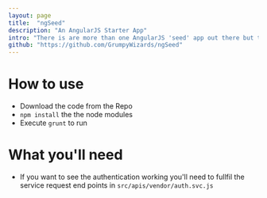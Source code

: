 ```yaml
---
layout: page
title:  "ngSeed"
description: "An AngularJS Starter App"
intro: "There is are more than one AngularJS 'seed' app out there but this is mine and personally I think this is easier to follow than others."
github: "https://github.com/GrumpyWizards/ngSeed"
---
```


# How to use
- Download the code from the Repo
- `npm install` the the node modules
- Execute `grunt` to run

# What you'll need
- If you want to see the authentication working you'll need to fullfil the service request end points in `src/apis/vendor/auth.svc.js`

